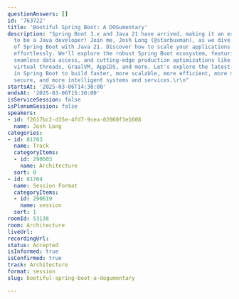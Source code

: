 ```yaml
---
questionAnswers: []
id: '763722'
title: 'Bootiful Spring Boot: A DOGumentary'
description: "Spring Boot 3.x and Java 21 have arrived, making it an exciting time
  to be a Java developer! Join me, Josh Long (@starbuxman), as we dive into the future
  of Spring Boot with Java 21. Discover how to scale your applications and codebases
  effortlessly. We'll explore the robust Spring Boot ecosystem, featuring AI, modularity,
  seamless data access, and cutting-edge production optimizations like Project Loom's
  virtual threads, GraalVM, AppCDS, and more. Let's explore the latest-and-greatest
  in Spring Boot to build faster, more scalable, more efficient, more modular, more
  secure, and more intelligent systems and services.\r\n"
startsAt: '2025-03-06T14:30:00'
endsAt: '2025-03-06T15:30:00'
isServiceSession: false
isPlenumSession: false
speakers:
- id: f2617bc2-d35e-4fd7-9cea-02060f3e1608
  name: Josh Long
categories:
- id: 81703
  name: Track
  categoryItems:
  - id: 290603
    name: Architecture
  sort: 0
- id: 81704
  name: Session Format
  categoryItems:
  - id: 290619
    name: session
  sort: 1
roomId: 53138
room: Architecture
liveUrl:
recordingUrl:
status: Accepted
isInformed: true
isConfirmed: true
track: Architecture
format: session
slug: bootiful-spring-boot-a-dogumentary

---
```

